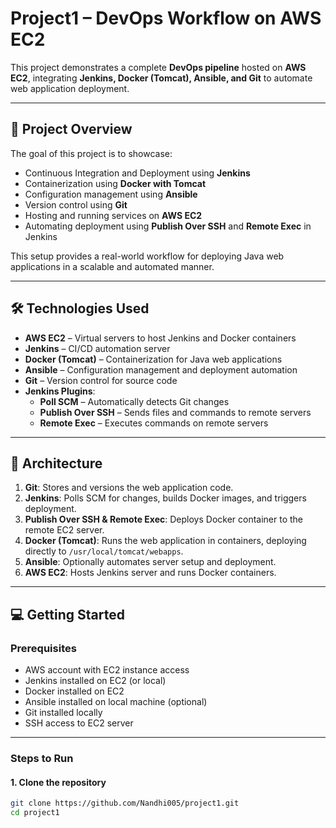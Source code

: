 # Project1 – DevOps Workflow on AWS EC2

This project demonstrates a complete **DevOps pipeline** hosted on **AWS EC2**, integrating **Jenkins, Docker (Tomcat), Ansible, and Git** to automate web application deployment.

---

## 🚀 Project Overview

The goal of this project is to showcase:

- Continuous Integration and Deployment using **Jenkins**
- Containerization using **Docker with Tomcat**
- Configuration management using **Ansible**
- Version control using **Git**
- Hosting and running services on **AWS EC2**
- Automating deployment using **Publish Over SSH** and **Remote Exec** in Jenkins

This setup provides a real-world workflow for deploying Java web applications in a scalable and automated manner.

---

## 🛠️ Technologies Used

- **AWS EC2** – Virtual servers to host Jenkins and Docker containers  
- **Jenkins** – CI/CD automation server  
- **Docker (Tomcat)** – Containerization for Java web applications  
- **Ansible** – Configuration management and deployment automation  
- **Git** – Version control for source code  
- **Jenkins Plugins**:  
  - **Poll SCM** – Automatically detects Git changes  
  - **Publish Over SSH** – Sends files and commands to remote servers  
  - **Remote Exec** – Executes commands on remote servers  

---

## 📌 Architecture

1. **Git**: Stores and versions the web application code.  
2. **Jenkins**: Polls SCM for changes, builds Docker images, and triggers deployment.  
3. **Publish Over SSH & Remote Exec**: Deploys Docker container to the remote EC2 server.  
4. **Docker (Tomcat)**: Runs the web application in containers, deploying directly to `/usr/local/tomcat/webapps`.  
5. **Ansible**: Optionally automates server setup and deployment.  
6. **AWS EC2**: Hosts Jenkins server and runs Docker containers.  

---

## 💻 Getting Started

### Prerequisites

- AWS account with EC2 instance access  
- Jenkins installed on EC2 (or local)  
- Docker installed on EC2  
- Ansible installed on local machine (optional)  
- Git installed locally  
- SSH access to EC2 server  

---

### Steps to Run

#### 1. Clone the repository

```bash
git clone https://github.com/Nandhi005/project1.git
cd project1

